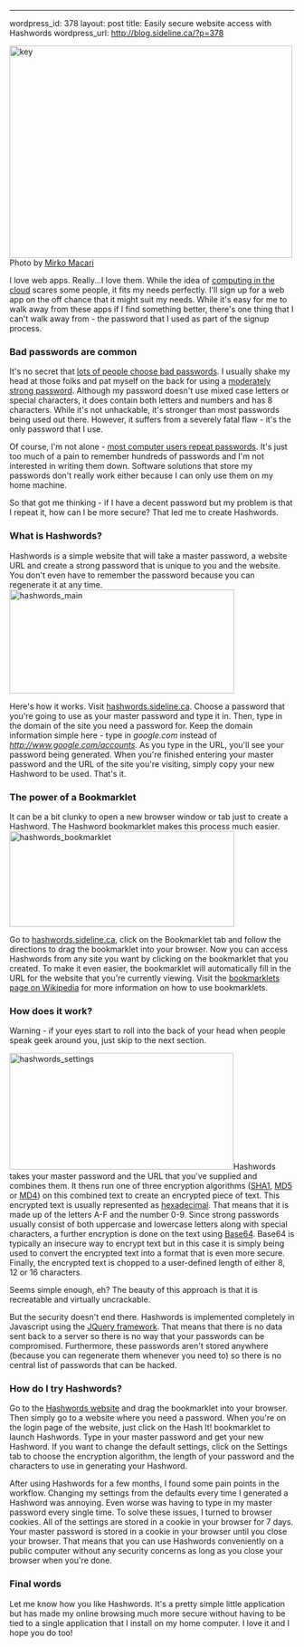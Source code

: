 --- 
wordpress_id: 378
layout: post
title: Easily secure website access with Hashwords
wordpress_url: http://blog.sideline.ca/?p=378

<p class="center caption"><img title="key" src="http://blog.sideline.ca/wp-content/uploads/2009/02/key.jpg" alt="key" width="500" height="375" /><span>Photo by <a href="http://flickr.com/photos/rattodisabina/2460905893/">Mirko Macari</a></span></p>

I love web apps.  Really...I love them.  While the idea of <a title="Cloud computing - Wikipedia, the free encyclopedia" href="http://en.wikipedia.org/wiki/Cloud_computing">computing in the cloud</a> scares some people, it fits my needs perfectly.  I'll sign up for a web app on the off chance that it might suit my needs.  While it's easy for me to walk away from these apps if I find something better, there's one thing that I can't walk away from - the password that I used as part of the signup process.
<!--more-->
<h3>Bad passwords are common</h3>
It's no secret that <a title="SitePoint » Passwords: Most People Do It Wrong" href="http://www.sitepoint.com/blogs/2009/02/11/passwords-most-people-do-it-wrong/">lots of people choose bad passwords</a>.  I usually shake my head at those folks and pat myself on the back for using a <a title="Password checker" href="http://www.microsoft.com/protect/yourself/password/checker.mspx">moderately strong password</a>.  Although my password doesn't use mixed case letters or special characters, it does contain both letters and numbers and has 8 characters.  While it's not unhackable, it's stronger than most passwords being used out there.  However, it suffers from a severely fatal flaw - it's the only password that I use.

Of course, I'm not alone - <a title="Survey: Most computer users repeat passwords - Security- msnbc.com" href="http://www.msnbc.msn.com/id/24162478">most computer users repeat passwords</a>.  It's just too much of a pain to remember hundreds of passwords and I'm not interested in writing them down.  Software solutions that store my passwords don't really work either because I can only use them on my home machine.

So that got me thinking - if I have a decent password but my problem is that I repeat it, how can I be more secure?  That led me to create Hashwords.
<h3>What is Hashwords?</h3>
Hashwords is a simple website that will take a master password, a website URL and create a strong password that is unique to you and the website.  You don't even have to remember the password because you can regenerate it at any time.

<img class="center frame" title="hashwords_main" src="http://blog.sideline.ca/wp-content/uploads/2009/02/hashwords_main.jpg" alt="hashwords_main" width="397" height="184" />

Here's how it works.  Visit <a title="Hashwords - Hash Passwords that anybody can create." href="http://hashwords.sideline.ca/">hashwords.sideline.ca</a>.  Choose a password that you're going to use as your master password and type it in.  Then, type in the domain of the site you need a password for.  Keep the domain information simple here - type in <em>google.com</em> instead of <em>http://www.google.com/accounts</em>.  As you type in the URL, you'll see your password being generated.  When you're finished entering your master password and the URL of the site you're visiting, simply copy your new Hashword to be used.  That's it.
<h3>The power of a Bookmarklet</h3>
It can be a bit clunky to open a new browser window or tab just to create a Hashword.  The Hashword bookmarklet makes this process much easier.

<img class="center frame" title="hashwords_bookmarklet" src="http://blog.sideline.ca/wp-content/uploads/2009/02/hashwords_bookmarklet.jpg" alt="hashwords_bookmarklet" width="397" height="169" />

Go to <a title="Hashwords - Hash Passwords that anybody can create." href="http://hashwords.sideline.ca/">hashwords.sideline.ca</a>, click on the Bookmarklet tab and follow the directions to drag the bookmarklet into your browser.  Now you can access Hashwords from any site you want by clicking on the bookmarklet that you created.  To make it even easier, the bookmarklet will automatically fill in the URL for the website that you're currently viewing.  Visit the <a title="Bookmarklet - Wikipedia, the free encyclopedia" href="http://en.wikipedia.org/wiki/Bookmarklet">bookmarklets page on Wikipedia</a> for more information on how to use bookmarklets.
<h3>How does it work?</h3>
Warning - if your eyes start to roll into the back of your head when people speak geek around you, just skip to the next section.

<img class="center frame" title="hashwords_settings" src="http://blog.sideline.ca/wp-content/uploads/2009/02/hashwords_settings.jpg" alt="hashwords_settings" width="396" height="206" />Hashwords takes your master password and the URL that you've supplied and combines them.  It thens run one of three encryption algorithms (<a title="SHA hash functions - Wikipedia, the free encyclopedia" href="http://en.wikipedia.org/wiki/SHA">SHA1</a>, <a title="MD5 - Wikipedia, the free encyclopedia" href="http://en.wikipedia.org/wiki/MD5">MD5</a> or <a title="MD4 - Wikipedia, the free encyclopedia" href="http://en.wikipedia.org/wiki/MD4">MD4</a>) on this combined text to create an encrypted piece of text.  This encrypted text is usually represented as <a title="Hexadecimal - Wikipedia, the free encyclopedia" href="http://en.wikipedia.org/wiki/Hexadecimal">hexadecimal</a>.  That means that it is made up of the letters A-F and the number 0-9.  Since strong passwords usually consist of both uppercase and lowercase letters along with special characters, a further encryption is done on the text using <a title="Base64 - Wikipedia, the free encyclopedia" href="http://en.wikipedia.org/wiki/Base64">Base64</a>.  Base64 is typically an insecure way to encrypt text but in this case it is simply being used to convert the encrypted text into a format that is even more secure.  Finally, the encrypted text is chopped to a user-defined length of either 8, 12 or 16 characters.

Seems simple enough, eh?  The beauty of this approach is that it is recreatable and virtually uncrackable.

But the security doesn't end there.  Hashwords is implemented completely in Javascript using the <a href="http://jquery.com/">JQuery framework</a>.  That means that there is no data sent back to a server so there is no way that your passwords can be compromised.  Furthermore, these passwords aren't stored anywhere (because you can regenerate them whenever you need to) so there is no central list of passwords that can be hacked.
<h3>How do I try Hashwords?</h3>
Go to the <a title="Hashwords - Hash Passwords that anybody can create." href="http://hashwords.sideline.ca/">Hashwords website</a> and drag the bookmarklet into your browser.  Then simply go to a website where you need a password.  When you're on the login page of the website, just click on the Hash It! bookmarklet to launch Hashwords.  Type in your master password and get your new Hashword.  If you want to change the default settings, click on the Settings tab to choose the encryption algorithm, the length of your password and the characters to use in generating your Hashword.

After using Hashwords for a few months, I found some pain points in the workflow.  Changing my settings from the defaults every time I generated a Hashword was annoying.  Even worse was having to type in my master password every single time.  To solve these issues, I turned to browser cookies.  All of the settings are stored in a cookie in your browser for 7 days.  Your master password is stored in a cookie in your browser until you close your browser.  That means that you can use Hashwords conveniently on a public computer without any security concerns as long as you close your browser when you're done.
<h3>Final words</h3>
Let me know how you like Hashwords.  It's a pretty simple little application but has made my online browsing much more secure without having to be tied to a single application that I install on my home computer.  I love it and I hope you do too!
